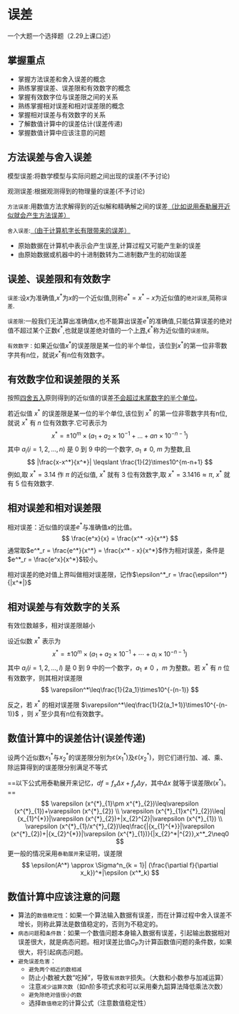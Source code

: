 # 误差

一个大题一个选择题（2.29上课口述）

## 掌握重点

-   掌握方法误差和舍入误差的概念
-   熟练掌握误差、误差限和有效数字的概念
-   掌握有效数字位与误差限之间的关系
-   熟练掌握相对误差和相对误差限的概念
-   掌握相对误差与有效数字的关系
-   了解数值计算中的误差估计(误差传递)
-   掌握数值计算中应该注意的问题

## 方法误差与舍入误差

模型误差:将数学模型与实际问题之间出现的误差(不予讨论)

观测误差:根据观测得到的物理量的误差(不予讨论)

`方法误差`:用数值方法求解得到的近似解和精确解之间的误差<u>（比如说用泰勒展开近似就会产生方法误差）</u>

`舍入误差`:<u>（由于计算机字长有限带来的误差）</u>

-   原始数据在计算机中表示会产生误差,计算过程又可能产生新的误差
-   由原始数据或机器中的十进制数转为二进制数产生的初始误差

## 误差、误差限和有效数字

`误差`:设$x$为准确值,$x^*$为$x$的一个近似值,则称$e^* = x^* - x$​为近似值的`绝对误差`,简称`误差`.

`误差限`:一般我们无法算出准确值$x$,也不能算出误差$e^*$的准确值,只能估算误差的绝对值不超过某个正数$\epsilon^*$,也就是误差绝对值的一个<u>上界</u>,$\epsilon ^*$​称为近似值的`误差限`。

`有效数字：`如果近似值$x^*$的误差限是某一位的半个单位，该位到$x^*$的第一位非零数字共有n位，就说$x^*$有n位有效数字。

## 有效数字位和误差限的关系

按照<u>四舍五入</u>原则得到的近似值的误差<u>不会超过末尾数字的半个单位</u>。

若近似值 $x^*$ 的误差限是某一位的半个单位,该位到 $x^*$ 的第一位非零数字共有n位,就说 $x^*$ 有 $n$ 位有效数字.它可表示为 
$$
x^* = ±10^{m}\times(a_1+a_2\times10^{-1}+...+an\times10^{-n-1})
$$
其中 $a_i(i=1,2,...,n)$ 是 $0$ 到 $9$ 中的一个数字, $a_1\neq0$, $m$ 为整数,且
$$
|\frac{x-x^*}{x^*}| \leqslant \frac{1}{2}\times10^{m-n+1}
$$
例如,取 $x^*=3.14$ 作 $\pi$ 的近似值, $x^*$ 就有 $3$ 位有效数字,取 $x^*=3.1416\approx\pi$, $x^*$ 就有 $5$ 位有效数字.

## 相对误差和相对误差限

相对误差：近似值的误差$e^*$与准确值$x$的比值。
$$
\frac{e^x}{x} = \frac{x^* -x}{x^*}
$$
通常取$e^*_r = \frac{e^*}{x^*} = \frac{x^* - x}{x^*}$作为相对误差，条件是$e^*_r = \frac{e^x}{x^*}$较小。

相对误差的绝对值上界叫做相对误差限，记作$\epsilon^*_r = \frac{\epsilon^*}{|x^*|}$

## 相对误差与有效数字的关系

有效位数越多，相对误差限越小

设近似数 $x^*$ 表示为 
$$
x^* = \pm 10^{m}\times(a_1+a_2\times10^{-1}+\cdots+a_i\times10^{-n-1})
$$
其中 $a_i(i=1,2,...,l)$ 是 $0$ 到 $9$ 中的一个数字，$a_1\neq0$ ，$m$ 为整数。若 $x^*$ 有 $n$ 位有效数字，则其相对误差限 
$$
\varepsilon^*\leq\frac{1}{2a_1}\times10^{-(n-1)}
$$


反之，若 $x^*$ 的相对误差限 $\varepsilon^*\leq\frac{1}{2(a_1+1)}\times10^{-(n-1)}$ ，则 $x^*$至少具有n位有效数字。



## 数值计算中的误差估计(误差传递)

设两个近似数$x^{*}_{1}$与$x^{*}_{2}$的误差限分别为$ε(x^{*}_{1})$及$ε(x^{*}_{2})$，则它们进行加、减、乘、除运算得到的误差限分别满足不等式

==以下公式用泰勒展开来记忆，$df =  f_x \Delta x + f_y \Delta y$，其中$\Delta x$ 就等于误差限$\epsilon (x^*)$。==
$$
\varepsilon (x^{*}_{1}\pm x^{*}_{2})\leq\varepsilon (x^{*}_{1})+\varepsilon (x^{*}_{2})
\\
\varepsilon (x^{*}_{1}x^{*}_{2})\leq|{x_{1}^{*}}|\varepsilon (x^{*}_{2})+|x_{2}^{2}|\varepsilon (x^{*}_{1})
\\
\varepsilon (x^{*}_{1}/x^{*}_{2})\leq\frac{|{x_{1}^{*}}|\varepsilon (x^{*}_{2})+|{x_{2}^{*}}|\varepsilon (x^{*}_{1})}{|x_{2}^*|^{2}},x^*_2\neq0
$$
更一般的情况采用`泰勒展开`来证明，误差限
$$
\epsilon(A^*) \approx \Sigma^n_{k = 1}| (\frac{\partial f}{\partial x_k})^*|\epsilon (x^*_k)
$$

## 数值计算中应该注意的问题

-   算法的`数值稳定性`：如果一个算法输入数据有误差，而在计算过程中舍入误差不增长，则称此算法是数值稳定的，否则为不稳定的。
-   `病态问题`和`条件数`：如果一个数值问题本身输入数据有误差，引起输出数据相对误差很大，就是病态问题。相对误差比值$C_P$为计算函数值问题的条件数，如果很大，将引起病态问题。
-   `避免误差危害`：
    -   `避免两个相近的数相减`
    -   防止小数被大数“吃掉”，导致`有效数字`损失。（大数和小数参与加减运算）
    -   注意`减少运算次数`（如n阶多项式求和可以采用秦九韶算法降低乘法次数）
    -   `避免除绝对值很小的数`
    -   选择`数值稳定`的计算公式（注意数值稳定性）